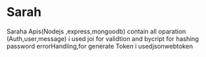 # Sarah
Saraha Apis(Nodejs ,express,mongoodb) contain  all oparation (Auth,user,message) i used joi for validtion and bycript for hashing password  errorHandling,for generate Token i usedjsonwebtoken
